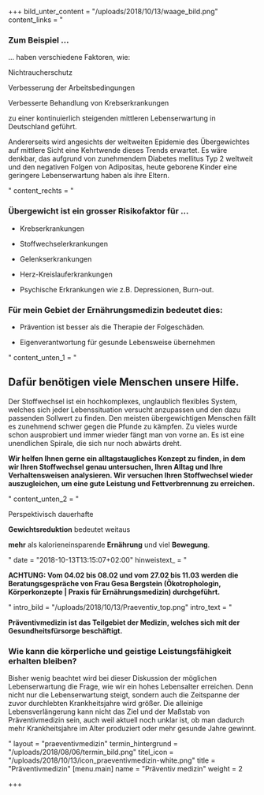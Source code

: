 +++
bild_unter_content = "/uploads/2018/10/13/waage_bild.png"
content_links = "<h3>Zum Beispiel ... </h3><p>... haben verschiedene Faktoren, wie:</p><p>Nichtraucherschutz</p><p>Verbesserung der Arbeitsbedingungen</p><p>Verbesserte Behandlung von Krebserkrankungen </p><p>zu einer kontinuierlich steigenden mittleren Lebenserwartung in Deutschland geführt.</p><p>Andererseits wird angesichts der weltweiten Epidemie des  Übergewichtes auf mittlere Sicht eine Kehrtwende dieses Trends erwartet. Es wäre denkbar, das aufgrund von zunehmendem Diabetes mellitus Typ 2 weltweit und den negativen Folgen von Adipositas, heute geborene Kinder eine geringere Lebenserwartung haben als ihre Eltern.</p>"
content_rechts = "<h3>Übergewicht ist ein grosser Risikofaktor für ...</h3><ul><li><p>Krebserkrankungen</p></li><li><p>Stoffwechselerkrankungen</p></li><li><p>Gelenkserkrankungen</p></li><li><p>Herz-Kreislauferkrankungen</p></li><li><p>Psychische Erkrankungen wie z.B. Depressionen, Burn-out.</p></li></ul><h3>Für mein Gebiet der Ernährungsmedizin bedeutet dies:</h3><ul><li><p>Prävention ist besser als die Therapie der Folgeschäden.</p></li><li><p>Eigenverantwortung für gesunde Lebensweise übernehmen</p></li></ul>"
content_unten_1 = "<h2>Dafür benötigen viele Menschen unsere Hilfe.</h2><p>Der Stoffwechsel ist ein hochkomplexes, unglaublich flexibles System, welches sich jeder Lebenssituation versucht anzupassen und den dazu passenden Sollwert zu finden. Den meisten übergewichtigen Menschen fällt es zunehmend schwer gegen die Pfunde zu kämpfen. Zu vieles wurde schon ausprobiert und immer wieder fängt man von vorne an. Es ist eine unendlichen Spirale, die sich nur noch abwärts dreht.</p><p><strong>Wir helfen Ihnen gerne ein alltagstaugliches Konzept zu finden, in dem wir Ihren Stoffwechsel genau untersuchen, Ihren Alltag und Ihre Verhaltensweisen analysieren. Wir versuchen Ihren Stoffwechsel wieder auszugleichen, um eine gute Leistung und Fettverbrennung zu erreichen.</strong></p>"
content_unten_2 = "<p>Perspektivisch dauerhafte </p><p><strong>Gewichtsreduktion</strong>  bedeutet weitaus </p><p><strong>mehr</strong> als kalorieneinsparende <strong>Ernährung</strong> und viel <strong>Bewegung</strong>.</p>"
date = "2018-10-13T13:15:07+02:00"
hinweistext_ = "<p><strong>ACHTUNG: Vom 04.02 bis 08.02 und vom 27.02 bis 11.03 werden die Beratungsgespräche von Frau Gesa Bergstein (Ökotrophologin, Körperkonzepte | Praxis für Ernährungsmedizin) durchgeführt.</strong></p>"
intro_bild = "/uploads/2018/10/13/Praeventiv_top.png"
intro_text = "<p><strong>Präventivmedizin ist das Teilgebiet der Medizin, welches sich mit der Gesundheitsfürsorge beschäftigt.</strong></p><h3>Wie kann die körperliche und geistige Leistungsfähigkeit erhalten bleiben?</h3><p>Bisher wenig beachtet wird bei dieser Diskussion der möglichen Lebenserwartung die Frage, wie wir ein hohes Lebensalter erreichen. Denn nicht nur die Lebenserwartung steigt, sondern auch die Zeitspanne der zuvor durchlebten Krankheitsjahre wird größer. Die alleinige Lebensverlängerung kann nicht das Ziel und der Maßstab von Präventivmedizin sein, auch weil aktuell noch unklar ist, ob man dadurch mehr Krankheitsjahre im Alter produziert oder mehr gesunde Jahre gewinnt.</p>"
layout = "praeventivmedizin"
termin_hintergrund = "/uploads/2018/08/06/termin_bild.png"
titel_icon = "/uploads/2018/10/13/icon_praeventivmedizin-white.png"
title = "Präventivmedizin"
[menu.main]
name = "Präventiv medizin"
weight = 2

+++

